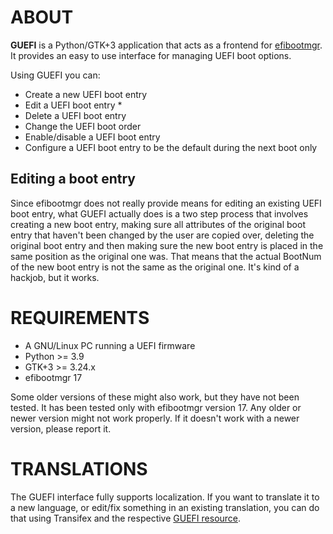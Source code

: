 ABOUT
=====

**GUEFI** is a Python/GTK+3 application that acts as a frontend for
[efibootmgr](https://github.com/rhinstaller/efibootmgr). It provides
an easy to use interface for managing UEFI boot options.

Using GUEFI you can:
* Create a new UEFI boot entry
* Edit a UEFI boot entry *
* Delete a UEFI boot entry
* Change the UEFI boot order
* Enable/disable a UEFI boot entry
* Configure a UEFI boot entry to be the default during the next boot
only


Editing a boot entry
--------------------

Since efibootmgr does not really provide means for editing an existing
UEFI boot entry, what GUEFI actually does is a two step process that
involves creating a new boot entry, making sure all attributes of the
original boot entry that haven't been changed by the user are copied over,
deleting the original boot entry and then making sure the new boot entry
is placed in the same position as the original one was. That means that
the actual BootNum of the new boot entry is not the same as the original
one. It's kind of a hackjob, but it works.


REQUIREMENTS
============

* A GNU/Linux PC running a UEFI firmware
* Python >= 3.9
* GTK+3 >= 3.24.x
* efibootmgr 17

Some older versions of these might also work, but they have not been
tested. It has been tested only with efibootmgr version 17. Any
older or newer version might not work properly. If it doesn't work with
a newer version, please report it.


TRANSLATIONS
============

The GUEFI interface fully supports localization. If you want to
translate it to a new language, or edit/fix something in an existing
translation, you can do that using Transifex and the respective
[GUEFI resource](https://www.transifex.com/gapan/salix/guefi/).

